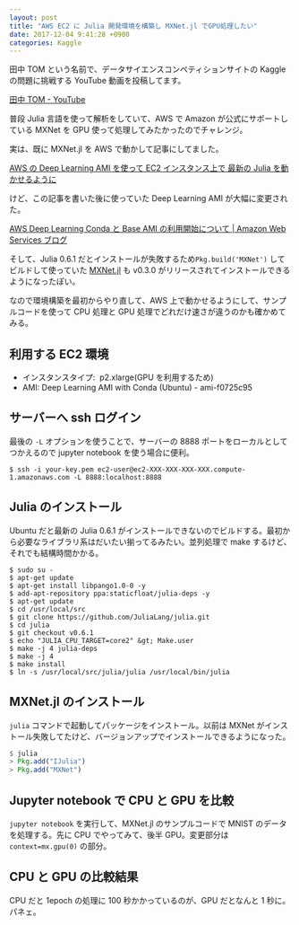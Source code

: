 ```yaml
---
layout: post
title: "AWS EC2 に Julia 開発環境を構築し MXNet.jl でGPU処理したい"
date: 2017-12-04 9:41:28 +0900
categories: Kaggle
---
```


田中 TOM という名前で、データサイエンスコンペティションサイトの Kaggle の問題に挑戦する YouTube 動画を投稿してます。

[田中 TOM \- YouTube](https://www.youtube.com/channel/UCWXXSB94_CUAYD7XgdLzvBg)

普段 Julia 言語を使って解析をしていて、AWS で Amazon が公式にサポートしている MXNet を GPU 使って処理してみたかったのでチャレンジ。

実は、既に MXNet.jl を AWS で動かして記事にしてました。

[AWS の Deep Learning AMI を使って EC2 インスタンス上で 最新の Julia を動かせるように](https://tech-regonn.github.io/julia/2017/11/11/aws-julia.html)

けど、この記事を書いた後に使っていた Deep Learning AMI が大幅に変更された。

[AWS Deep Learning Conda と Base AMI の利用開始について \| Amazon Web Services ブログ](https://aws.amazon.com/jp/blogs/news/getting-started-with-the-aws-deep-learning-conda-and-base-amis/)

そして、Julia 0.6.1 だとインストールが失敗するため`Pkg.build('MXNet')` してビルドして使っていた [MXNet\.jl](https://github.com/dmlc/MXNet.jl) も v0.3.0 がリリースされてインストールできるようになったぽい。

なので環境構築を最初からやり直して、AWS 上で動かせるようにして、サンプルコードを使って CPU 処理と GPU 処理でどれだけ速さが違うのかも確かめてみる。

## 利用する EC2 環境

- インスタンスタイプ:  p2.xlarge(GPU を利用するため)
- AMI: Deep Learning AMI with Conda (Ubuntu) - ami-f0725c95

## サーバーへ ssh ログイン

最後の `-L` オプションを使うことで、サーバーの 8888 ポートをローカルとしてつかえるので jupyter notebook を使う場合に便利。

```shell
$ ssh -i your-key.pem ec2-user@ec2-XXX-XXX-XXX-XXX.compute-1.amazonaws.com -L 8888:localhost:8888
```

## Julia のインストール

Ubuntu だと最新の Julia 0.6.1 がインストールできないのでビルドする。最初から必要なライブラリ系はだいたい揃ってるみたい。並列処理で make するけど、それでも結構時間かかる。

```shell
$ sudo su -
$ apt-get update
$ apt-get install libpango1.0-0 -y
$ add-apt-repository ppa:staticfloat/julia-deps -y
$ apt-get update
$ cd /usr/local/src
$ git clone https://github.com/JuliaLang/julia.git
$ cd julia
$ git checkout v0.6.1
$ echo "JULIA_CPU_TARGET=core2" &gt; Make.user
$ make -j 4 julia-deps
$ make -j 4
$ make install
$ ln -s /usr/local/src/julia/julia /usr/local/bin/julia
```

## MXNet.jl のインストール

`julia` コマンドで起動してパッケージをインストール。以前は MXNet がインストール失敗してたけど、バージョンアップでインストールできるようになった。

```julia
$ julia
> Pkg.add("IJulia")
> Pkg.add("MXNet")
```

## Jupyter notebook で CPU と GPU を比較

`jupyter notebook` を実行して、MXNet.jl のサンプルコードで MNIST のデータを処理する。先に CPU でやってみて、後半 GPU。変更部分は `context=mx.gpu(0)` の部分。

<amp-gist
  data-gistid="145b1f441a34f31246b9ad0d650d3738"
  layout="fixed-height"
  height="225">
</amp-gist>

## CPU と GPU の比較結果

CPU だと 1epoch の処理に 100 秒かかっているのが、GPU だとなんと 1 秒に。パネェ。
